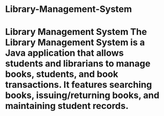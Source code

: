 # Library-Management-System
# Library Management System  The Library Management System is a Java application that allows students and librarians to manage books, students, and book transactions. It features searching books, issuing/returning books, and maintaining student records.
